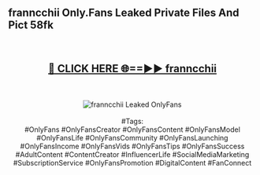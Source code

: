 <h2>franncchii Only.Fans Leaked Private Files And Pict 58fk</h2>
<br>
<div align="center">
<h2><a href="https://mediafiles.top/franncchii" rel="nofollow">🔴 CLICK HERE 🌐==►► franncchii</a></h2>
<br>
<br>
<a href="https://mediafiles.top/franncchii" rel="nofollow" data-target="animated-image.originalLink"><img src="https://i.ibb.co.com/WyWwxjT/player-gif2.gif" alt="franncchii Leaked OnlyFans" style="max-width: 100%; display: inline-block;" data-target="animated-image.originalImage"></a>
<br><br>
#Tags:
<br>
#OnlyFans #OnlyFansCreator #OnlyFansContent #OnlyFansModel #OnlyFansLife #OnlyFansCommunity #OnlyFansLaunching #OnlyFansIncome #OnlyFansVids #OnlyFansTips #OnlyFansSuccess #AdultContent #ContentCreator #InfluencerLife #SocialMediaMarketing #SubscriptionService #OnlyFansPromotion #DigitalContent #FanConnect
</div>
<br>